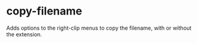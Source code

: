 # copy-filename

Adds options to the right-clip menus to copy the filename, with or without the extension.

